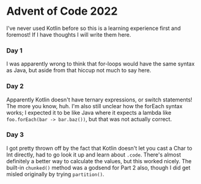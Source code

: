# Advent of Code 2022

I've never used Kotlin before so this is a learning experience first and foremost! If I have thoughts I will write them here.

### Day 1

I was apparently wrong to think that for-loops would have the same syntax as Java, but aside from that hiccup not much to say
here.

### Day 2

Apparently Kotlin doesn't have ternary expressions, or switch statements! The more you know, huh. I'm also still
unclear how the forEach syntax works; I expected it to be like Java where it expects a lambda like
`foo.forEach(bar -> bar.baz())`, but that was not actually correct.

### Day 3

I got pretty thrown off by the fact that Kotlin doesn't let you cast a Char to Int directly, had to go look it up and
learn about `.code`. There's almost definitely a better way to calculate the values, but this worked nicely.
The built-in `chunked()` method was a godsend for Part 2 also, though I did get misled originally by trying `partition()`.